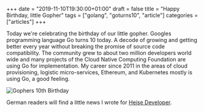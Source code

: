 +++
date = "2019-11-10T19:30:00+01:00"
draft = false
title = "Happy Birthday, little Gopher"
tags = ["golang", "goturns10", "article"]
categories = ["articles"]
+++

Today we're celebrating the birthday of our little gopher. Googles programming language Go turns 10 today. A decode of growing and getting better every year without breaking the promise of source code compatibility. The community grew to about two million developers world wide and many projects of the Cloud Native Computing Foundation are using Go for implementation. My career since 2011 in the areas of cloud provisioning, logistic micro-services, Ethereum, and Kubernetes mostly is using Go, a good feeling.

![Gophers 10th Birthday ](https://blog.golang.org/10years/gopher10th-small.jpg)

German readers will find a little news I wrote for [Heise Developer](https://www.heise.de/developer/meldung/Programmiersprache-Go-feiert-zehnten-Geburtstag-4583503.html).